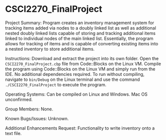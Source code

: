 # CSCI2270_FinalProject

Project Summary: Program creates an inventory management system for tracking items added via nodes to a doubly linked list as well as additional nested doubly linked lists capable of storing and tracking additional items linked to individual nodes of the main linked list. Essentially, the program allows for tracking of items and is capable of converting existing items into a nested inventory to store additional items.

Instructions: Download and extract the project into its own folder. Open the `CSCI2270_FinalProject.cbp` file from Code::Blocks on the Linux VM. Compile the program using Code::Blocks on the Linux VM and simply run from the IDE. No additional dependencies required. To run without compiling, navigate to `bin/Debug` on the Linux terminal and use the command `./CSCI2270_FinalProject` to execute the program.

Operating Systems: Can be compiled on Linux and Windows. Mac OS unconfirmed.

Group Members: None.

Known Bugs/Issues: Unknown.

Additional Enhancements Request: Functionality to write inventory onto a text file.
